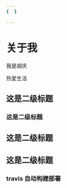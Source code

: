 ```yaml
---
{  }

---
```


# 关于我
我是胡庆

热爱生活

## 这是二级标题

### 这是二级标题

## 这是二级标题

## 这是二级标题
### travis 自动构建部署
<Vssue  />